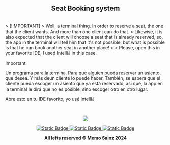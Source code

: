 <div align="center">

## Seat Booking system  </div>
<br>
> [!IMPORTANT]
> Well, a terminal thing. In order to reserve a seat, the one that the client wants. And more than one client can do that.
> Likewise, it is also expected that the client will choose a seat that is already reserved, so, the app in the terminal will tell him that it's not possible, but what is possible is that he can book another seat in another place!
>
> Please, open this in your favorite IDE, I used IntelliJ in this case.

> [!IMPORTANT]
> Un programa para la termina. Para que alguien pueda reservar un asiento, que desea. Y más deun cliente lo puede hacer.
> También, se espera que el cliente pueda escoger un asiento que ya está reservado, así que, la app en la terminal le dirá que no es posible, sino escoger otro en otro lugar.
>
> Abre esto en tu IDE favorito, yo usé IntelliJ

<br>

<div align="center">

<img src="https://i.imgur.com/uXre3TU.png">  </div>

<div align="center"> 
<a target="_blank" href="https://github.com/MemoSainz/Portfolio">
<img alt="Static Badge" src="https://img.shields.io/badge/Portfolio-blue?style=for-the-badge&logo=googlechrome&logoColor=%23f8f8ff&logoSize=auto&label=Memo%27s&labelColor=%23304674&color=%2382C2FF">
</a>
<a target="_blank" href="https://www.youtube.com/@tioalex-px">
<img alt="Static Badge" src="https://img.shields.io/badge/Tech%20Cult-blue?style=for-the-badge&logo=youtube&logoColor=%23f8f8ff&logoSize=30&label=Memo's&labelColor=%23ec8f16&color=%2300a86b">
</a>
<a target="_blank" href="https://github.com/MemoSainz/">
<img alt="Static Badge" src="https://img.shields.io/badge/GitHub-blue?style=for-the-badge&logo=github&logoColor=%23f8f8ff&logoSize=30&label=Memo's&labelColor=slateblue&color=gray">
</a>

<br>


<b> All lefts reserved 	&#169; Memo Sainz 2024 </b>
</div>
